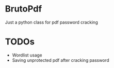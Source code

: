 # BrutoPdf
Just a python class for pdf password cracking

# TODOs
- Wordlist usage
- Saving unprotected pdf after cracking password
